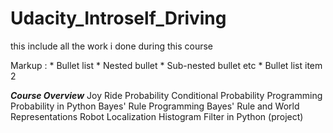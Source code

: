 # Udacity_Introself_Driving
this include all the work i done during this course 

Markup : * Bullet list
              * Nested bullet
                  * Sub-nested bullet etc
          * Bullet list item 2

***Course Overview***
Joy Ride
Probability
Conditional Probability
Programming Probability in Python
Bayes' Rule
Programming Bayes' Rule and World Representations
Robot Localization
Histogram Filter in Python (project)

